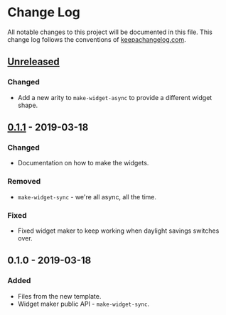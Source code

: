 # Change Log
All notable changes to this project will be documented in this file. This change log follows the conventions of [keepachangelog.com](http://keepachangelog.com/).

## [Unreleased]
### Changed
- Add a new arity to `make-widget-async` to provide a different widget shape.

## [0.1.1] - 2019-03-18
### Changed
- Documentation on how to make the widgets.

### Removed
- `make-widget-sync` - we're all async, all the time.

### Fixed
- Fixed widget maker to keep working when daylight savings switches over.

## 0.1.0 - 2019-03-18
### Added
- Files from the new template.
- Widget maker public API - `make-widget-sync`.

[Unreleased]: https://github.com/your-name/degas/compare/0.1.1...HEAD
[0.1.1]: https://github.com/your-name/degas/compare/0.1.0...0.1.1

